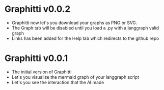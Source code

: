# Graphitti v0.0.2
- Graphitti now let's you download your graphs as PNG or SVG.
- The Graph tab will be disabled until you load a .py with a langgraph valid graph
- Links has been added for the Help tab which redirects to the github repo

# Graphitti v0.0.1
- The initial version of Graphitti
- Let's you visualize the mermaid graph of your langgraph script
- Let's you see the interaction that the AI made